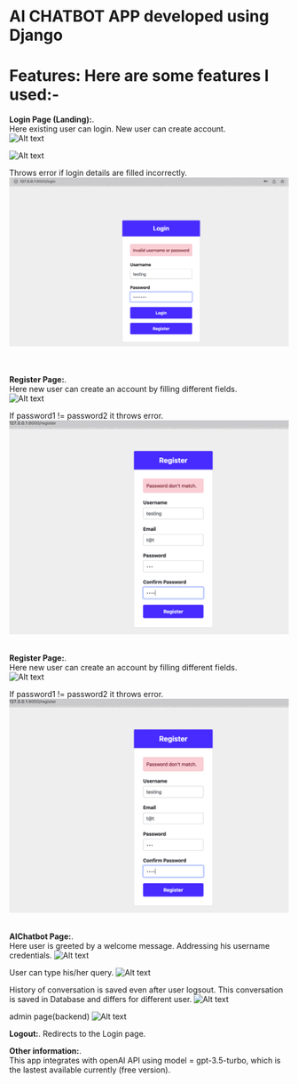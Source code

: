 # AI CHATBOT APP developed using Django

**Features:** Here are some features I used:-
=======
**Login Page (Landing):**.   
Here existing user can login. New user can create account. &nbsp;     
![Alt text](Attachments/loginPage1.jpeg?raw=true)&nbsp; 
&nbsp; 

![Alt text](Attachments/loginPage.jpeg?raw=true)&nbsp; 


Throws error if login details are filled incorrectly. 
![Alt text](Attachments/loginError.png?raw=true)&nbsp; 

&nbsp;  
**Register Page:**.    
Here new user can create an account by filling different fields.  
![Alt text](Attachments/registerPage.jpeg?raw=true)&nbsp;   

If password1 != password2 it throws error.  
![Alt text](Attachments/registerError.png?raw=true)&nbsp;   


**Register Page:**.    
Here new user can create an account by filling different fields.  
![Alt text](Attachments/registerPage.jpeg?raw=true)&nbsp;   

If password1 != password2 it throws error.  
![Alt text](Attachments/registerError.png?raw=true)&nbsp;   

**AIChatbot Page:**.    
Here user is greeted by a welcome message. Addressing his username credentials.
![Alt text](Attachments/PreWelcomeMsg.jpeg?raw=true)&nbsp;   

User can type his/her query.
![Alt text](Attachments/User2.jpeg?raw=true)&nbsp;   

History of conversation is saved even after user logsout. This conversation is saved in Database
and differs for different user. 
![Alt text](Attachments/HistoryOfConv.jpeg?raw=true)&nbsp; 

admin page(backend)
![Alt text](Attachments/adminpage.jpeg?raw=true)&nbsp; 


**Logout:**. 
Redirects to the Login page.



**Other information:**.  
This app integrates with openAI API using model = gpt-3.5-turbo, which is the lastest available currently (free version). 

